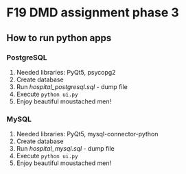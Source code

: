 # F19 DMD assignment phase 3


## How to run python apps
### PostgreSQL
1. Needed libraries: PyQt5, psycopg2
2. Create database
3. Run *hospital_postgresql.sql* - dump file
4. Execute  ```python ui.py```
5. Enjoy beautiful moustached men!
### MySQL
1. Needed libraries: PyQt5, mysql-connector-python
2. Create database
3. Run *hospital_mysql.sql* - dump file
4. Execute  ```python ui.py```
5. Enjoy beautiful moustached men!
